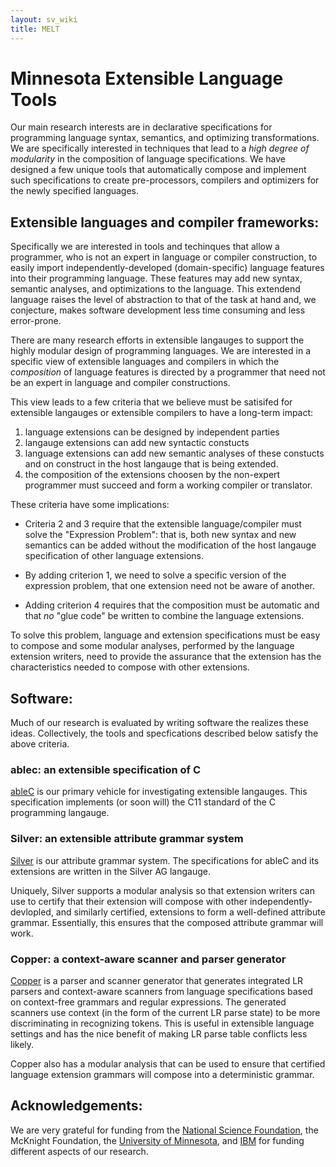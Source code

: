 ```yaml
---
layout: sv_wiki
title: MELT
---
```


# Minnesota Extensible Language Tools

Our main research interests are in declarative specifications for
programming language syntax, semantics, and optimizing
transformations.  We are specifically interested in techniques that
lead to a *high degree of modularity* in the composition of language
specifications.  We have designed a few unique tools that
automatically compose and implement such specifications to create
pre-processors, compilers and optimizers for the newly specified
languages.

## Extensible languages and compiler frameworks:

Specifically we are interested in tools and techinques that allow a
programmer, who is not an expert in language or compiler construction,
to easily import independently-developed (domain-specific) language
features into their programming language.  These features may add new
syntax, semantic analyses, and optimizations to the language.  This
extendend language raises the level of abstraction to that of the task
at hand and, we conjecture, makes software development less time
consuming and less error-prone.

There are many research efforts in extensible langauges to support the
highly modular design of programming languages.  We are interested in
a specific view of extensible languages and compilers in which the
*composition* of language features is directed by a programmer that
need not be an expert in language and compiler constructions.

This view leads to a few criteria that we believe must be satisifed
for extensible langauges or extensible compilers to have a long-term
impact: 

1. language extensions can be designed by independent parties
2. langauge extensions can add new syntactic constucts 
3. language extensions can add new semantic analyses of these
   constucts and on construct in the host langauge that is being
   extended. 
4. the composition of the extensions choosen by the non-expert
   programmer must succeed and form a working compiler or translator. 

These criteria have some implications:

* Criteria 2 and 3 require that the extensible language/compiler must
  solve the "Expression Problem": that is, both new syntax and new
  semantics can be added without the modification of the host langauge
  specification of other language extensions.

* By adding criterion 1, we need to solve a specific version of
  the expression problem, that one extension need not be aware of
  another. 

* Adding criterion 4 requires that the composition must be automatic
  and that *no* "glue code" be written to combine the language
  extensions. 

To solve this problem, language and extension specifications must be
easy to compose and some modular analyses, performed by the language
extension writers, need to provide the assurance that the extension
has the characteristics needed to compose with other extensions.

## Software:
Much of our research is evaluated by writing software the realizes
these ideas.  Collectively, the tools and specfications described
below satisfy the above criteria.


### ablec: an extensible specification of C

[ableC](ablec/index.html) is our primary vehicle for investigating
extensible langauges.  This specification implements (or soon will)
the C11 standard of the C programming langauge.


### Silver: an extensible attribute grammar system

[Silver](silver) is our attribute grammar system.  The specifications
for ableC and its extensions are written in the Silver AG langauge. 

Uniquely, Silver supports a modular analysis so that extension writers
can use to certify that their extension will compose with other
independently-devlopled, and similarly certified, extensions to form a
well-defined attribute grammar.  Essentially, this ensures that the
composed attribute grammar will work. 


### Copper: a context-aware scanner and parser generator

[Copper](copper/index.html) is a parser and scanner generator that
generates integrated LR parsers and context-aware scanners from
language specifications based on context-free grammars and regular
expressions. The generated scanners use context (in the form of the
current LR parse state) to be more discriminating in recognizing
tokens.  This is useful in extensible language settings and has the
nice benefit of making LR parse table conflicts less likely. 

Copper also has a modular analysis that can be used to ensure that
certified language extension grammars will compose into a
deterministic grammar. 

## Acknowledgements:

We are very grateful for funding from the [National Science
Foundation](http://www.nsf.gov/), the McKnight Foundation, the
[University of Minnesota](http://www.umn.edu), and
[IBM](http://ibm.com) for funding different aspects of our research. 
